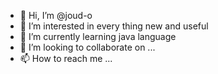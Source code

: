 - 👋 Hi, I’m @joud-o
- 👀 I’m interested in every thing new and useful
- 🌱 I’m currently learning java language
- 💞️ I’m looking to collaborate on ...
- 📫 How to reach me ...

<!---
joud-o/joud-o is a ✨ special ✨ repository because its `README.md` (this file) appears on your GitHub profile.
You can click the Preview link to take a look at your changes.
--->
